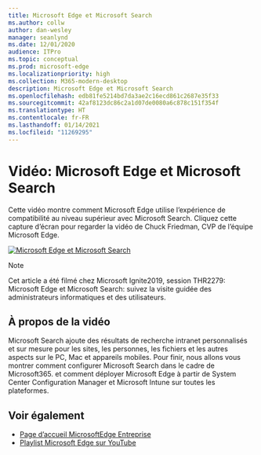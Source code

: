 ```yaml
---
title: Microsoft Edge et Microsoft Search
ms.author: collw
author: dan-wesley
manager: seanlynd
ms.date: 12/01/2020
audience: ITPro
ms.topic: conceptual
ms.prod: microsoft-edge
ms.localizationpriority: high
ms.collection: M365-modern-desktop
description: Microsoft Edge et Microsoft Search
ms.openlocfilehash: edb81fe5214bd7da3ae2c16ecd861c2687e35f33
ms.sourcegitcommit: 42af8123dc86c2a1d07de0080a6c878c151f354f
ms.translationtype: HT
ms.contentlocale: fr-FR
ms.lasthandoff: 01/14/2021
ms.locfileid: "11269295"
---
```

# Vidéo: Microsoft Edge et Microsoft Search

Cette vidéo montre comment Microsoft Edge utilise l’expérience de compatibilité au niveau supérieur avec Microsoft Search. Cliquez cette capture d’écran pour regarder la vidéo de Chuck Friedman, CVP de l’équipe Microsoft Edge.

[![Microsoft Edge et Microsoft Search](https://res.cloudinary.com/marcomontalbano/image/upload/v1592253564/video_to_markdown/images/youtube--7LfNqmJkeTM-c05b58ac6eb4c4700831b2b3070cd403.jpg)](http://www.youtube.com/watch?v=7LfNqmJkeTM "Microsoft Edge and Microsoft Search")

> [!NOTE]
> Cet article a été filmé chez Microsoft Ignite2019, session THR2279: Microsoft Edge et Microsoft Search: suivez la visite guidée des administrateurs informatiques et des utilisateurs.

## À propos de la vidéo

Microsoft Search ajoute des résultats de recherche intranet personnalisés et sur mesure pour les sites, les personnes, les fichiers et les autres aspects sur le PC, Mac et appareils mobiles. Pour finir, nous allons vous montrer comment configurer Microsoft Search dans le cadre de Microsoft365. et comment déployer Microsoft Edge à partir de System Center Configuration Manager et Microsoft Intune sur toutes les plateformes.

## Voir également

- [Page d’accueil MicrosoftEdge Entreprise](https://aka.ms/EdgeEnterprise)
- [Playlist Microsoft Edge sur YouTube](https://www.youtube.com/playlist?list=PLXtHYVsvn_b-uXh1tMeYpT-0iD8tD3tFy)
